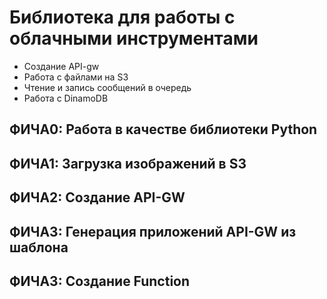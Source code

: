 # Библиотека для работы с облачными инструментами

- Создание API-gw
- Работа с файлами на S3
- Чтение и запись сообщений в очередь
- Работа с DinamoDB

## ФИЧА0: Работа в качестве библиотеки Python
## ФИЧА1: Загрузка изображений в S3
## ФИЧА2: Создание API-GW
## ФИЧА3: Генерация приложений API-GW из шаблона
## ФИЧА3: Создание Function